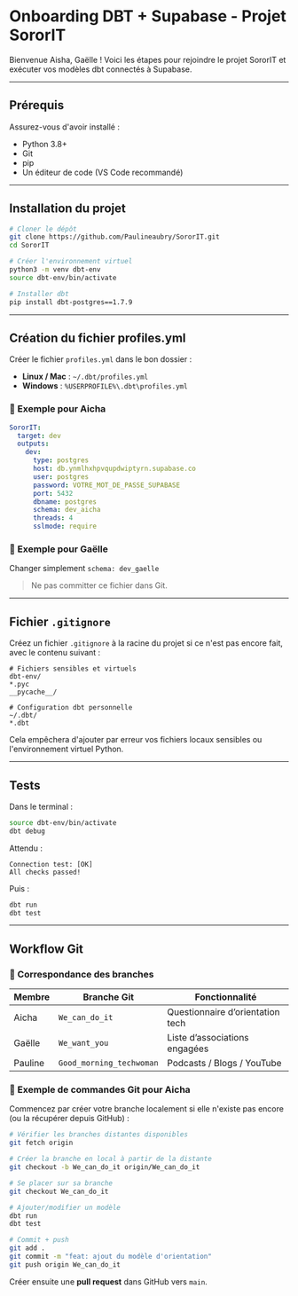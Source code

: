 # Onboarding DBT + Supabase - Projet SororIT

Bienvenue Aisha, Gaëlle ! Voici les étapes pour rejoindre le projet SororIT et exécuter vos modèles dbt connectés à Supabase.

---

## Prérequis

Assurez-vous d'avoir installé :

* Python 3.8+
* Git
* pip
* Un éditeur de code (VS Code recommandé)

---

## Installation du projet

```bash
# Cloner le dépôt
git clone https://github.com/Paulineaubry/SororIT.git
cd SororIT

# Créer l'environnement virtuel
python3 -m venv dbt-env
source dbt-env/bin/activate

# Installer dbt
pip install dbt-postgres==1.7.9
```

---

## Création du fichier profiles.yml

Créer le fichier `profiles.yml` dans le bon dossier :

* **Linux / Mac** : `~/.dbt/profiles.yml`
* **Windows** : `%USERPROFILE%\.dbt\profiles.yml`

### 🔹 Exemple pour Aicha

```yaml
SororIT:
  target: dev
  outputs:
    dev:
      type: postgres
      host: db.ynmlhxhpvqupdwiptyrn.supabase.co
      user: postgres
      password: VOTRE_MOT_DE_PASSE_SUPABASE
      port: 5432
      dbname: postgres
      schema: dev_aicha
      threads: 4
      sslmode: require
```

### 🔹 Exemple pour Gaëlle

Changer simplement `schema: dev_gaelle`

> Ne pas committer ce fichier dans Git.

---

## Fichier `.gitignore`

Créez un fichier `.gitignore` à la racine du projet si ce n'est pas encore fait, avec le contenu suivant :

```
# Fichiers sensibles et virtuels
dbt-env/
*.pyc
__pycache__/

# Configuration dbt personnelle
~/.dbt/
*.dbt
```

Cela empêchera d'ajouter par erreur vos fichiers locaux sensibles ou l'environnement virtuel Python.

---

## Tests

Dans le terminal :

```bash
source dbt-env/bin/activate
dbt debug
```

Attendu :

```
Connection test: [OK]
All checks passed!
```

Puis :

```bash
dbt run
dbt test
```

---

## Workflow Git

### 🔹 Correspondance des branches

| Membre  | Branche Git              | Fonctionnalité                   |
| ------- | ------------------------ | -------------------------------- |
| Aicha   | `We_can_do_it`           | Questionnaire d’orientation tech |
| Gaëlle  | `We_want_you`            | Liste d’associations engagées    |
| Pauline | `Good_morning_techwoman` | Podcasts / Blogs / YouTube       |

### 🔹 Exemple de commandes Git pour Aicha

Commencez par créer votre branche localement si elle n'existe pas encore (ou la récupérer depuis GitHub) :

```bash
# Vérifier les branches distantes disponibles
git fetch origin

# Créer la branche en local à partir de la distante 
git checkout -b We_can_do_it origin/We_can_do_it

# Se placer sur sa branche
git checkout We_can_do_it

# Ajouter/modifier un modèle
dbt run
dbt test

# Commit + push
git add .
git commit -m "feat: ajout du modèle d'orientation"
git push origin We_can_do_it
```

Créer ensuite une **pull request** dans GitHub vers `main`.


